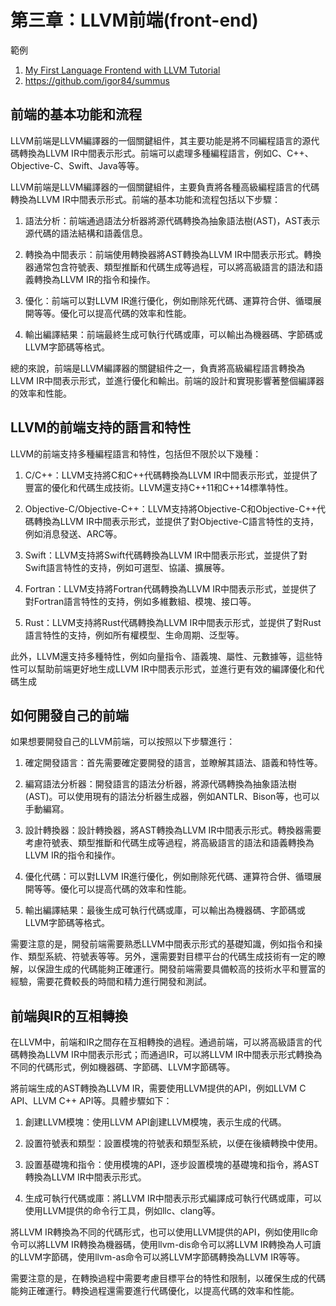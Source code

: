 # 第三章：LLVM前端(front-end)

範例 

1. [My First Language Frontend with LLVM Tutorial](https://llvm.org/docs/tutorial/MyFirstLanguageFrontend/index.html)
2. https://github.com/igor84/summus

## 前端的基本功能和流程

LLVM前端是LLVM編譯器的一個關鍵組件，其主要功能是將不同編程語言的源代碼轉換為LLVM IR中間表示形式。前端可以處理多種編程語言，例如C、C++、Objective-C、Swift、Java等等。

LLVM前端是LLVM編譯器的一個關鍵組件，主要負責將各種高級編程語言的代碼轉換為LLVM IR中間表示形式。前端的基本功能和流程包括以下步驟：

1. 語法分析：前端通過語法分析器將源代碼轉換為抽象語法樹(AST)，AST表示源代碼的語法結構和語義信息。

2. 轉換為中間表示：前端使用轉換器將AST轉換為LLVM IR中間表示形式。轉換器通常包含符號表、類型推斷和代碼生成等過程，可以將高級語言的語法和語義轉換為LLVM IR的指令和操作。

3. 優化：前端可以對LLVM IR進行優化，例如刪除死代碼、運算符合併、循環展開等等。優化可以提高代碼的效率和性能。

4. 輸出編譯結果：前端最終生成可執行代碼或庫，可以輸出為機器碼、字節碼或LLVM字節碼等格式。

總的來說，前端是LLVM編譯器的關鍵組件之一，負責將高級編程語言轉換為LLVM IR中間表示形式，並進行優化和輸出。前端的設計和實現影響著整個編譯器的效率和性能。

## LLVM的前端支持的語言和特性

LLVM的前端支持多種編程語言和特性，包括但不限於以下幾種：

1. C/C++：LLVM支持將C和C++代碼轉換為LLVM IR中間表示形式，並提供了豐富的優化和代碼生成技術。LLVM還支持C++11和C++14標準特性。

2. Objective-C/Objective-C++：LLVM支持將Objective-C和Objective-C++代碼轉換為LLVM IR中間表示形式，並提供了對Objective-C語言特性的支持，例如消息發送、ARC等。

3. Swift：LLVM支持將Swift代碼轉換為LLVM IR中間表示形式，並提供了對Swift語言特性的支持，例如可選型、協議、擴展等。

4. Fortran：LLVM支持將Fortran代碼轉換為LLVM IR中間表示形式，並提供了對Fortran語言特性的支持，例如多維數組、模塊、接口等。

5. Rust：LLVM支持將Rust代碼轉換為LLVM IR中間表示形式，並提供了對Rust語言特性的支持，例如所有權模型、生命周期、泛型等。

此外，LLVM還支持多種特性，例如向量指令、語義塊、屬性、元數據等，這些特性可以幫助前端更好地生成LLVM IR中間表示形式，並進行更有效的編譯優化和代碼生成

## 如何開發自己的前端

如果想要開發自己的LLVM前端，可以按照以下步驟進行：

1. 確定開發語言：首先需要確定要開發的語言，並瞭解其語法、語義和特性等。

2. 編寫語法分析器：開發語言的語法分析器，將源代碼轉換為抽象語法樹(AST)。可以使用現有的語法分析器生成器，例如ANTLR、Bison等，也可以手動編寫。

3. 設計轉換器：設計轉換器，將AST轉換為LLVM IR中間表示形式。轉換器需要考慮符號表、類型推斷和代碼生成等過程，將高級語言的語法和語義轉換為LLVM IR的指令和操作。

4. 優化代碼：可以對LLVM IR進行優化，例如刪除死代碼、運算符合併、循環展開等等。優化可以提高代碼的效率和性能。

5. 輸出編譯結果：最後生成可執行代碼或庫，可以輸出為機器碼、字節碼或LLVM字節碼等格式。

需要注意的是，開發前端需要熟悉LLVM中間表示形式的基礎知識，例如指令和操作、類型系統、符號表等等。另外，還需要對目標平台的代碼生成技術有一定的瞭解，以保證生成的代碼能夠正確運行。開發前端需要具備較高的技術水平和豐富的經驗，需要花費較長的時間和精力進行開發和測試。

## 前端與IR的互相轉換

在LLVM中，前端和IR之間存在互相轉換的過程。通過前端，可以將高級語言的代碼轉換為LLVM IR中間表示形式；而通過IR，可以將LLVM IR中間表示形式轉換為不同的代碼形式，例如機器碼、字節碼、LLVM字節碼等。

將前端生成的AST轉換為LLVM IR，需要使用LLVM提供的API，例如LLVM C API、LLVM C++ API等。具體步驟如下：

1. 創建LLVM模塊：使用LLVM API創建LLVM模塊，表示生成的代碼。

2. 設置符號表和類型：設置模塊的符號表和類型系統，以便在後續轉換中使用。

3. 設置基礎塊和指令：使用模塊的API，逐步設置模塊的基礎塊和指令，將AST轉換為LLVM IR中間表示形式。

4. 生成可執行代碼或庫：將LLVM IR中間表示形式編譯成可執行代碼或庫，可以使用LLVM提供的命令行工具，例如llc、clang等。

將LLVM IR轉換為不同的代碼形式，也可以使用LLVM提供的API，例如使用llc命令可以將LLVM IR轉換為機器碼，使用llvm-dis命令可以將LLVM IR轉換為人可讀的LLVM字節碼，使用llvm-as命令可以將LLVM字節碼轉換為LLVM IR等等。

需要注意的是，在轉換過程中需要考慮目標平台的特性和限制，以確保生成的代碼能夠正確運行。轉換過程還需要進行代碼優化，以提高代碼的效率和性能。


